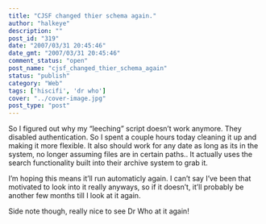 ```yaml
---
title: "CJSF changed thier schema again."
author: "halkeye"
description: ""
post_id: "319"
date: "2007/03/31 20:45:46"
date_gmt: "2007/03/31 20:45:46"
comment_status: "open"
post_name: "cjsf_changed_thier_schema_again"
status: "publish"
category: "Web"
tags: ['hiscifi', 'dr who']
cover: "../cover-image.jpg"
post_type: "post"
---
```


So I figured out why my “leeching” script doesn’t work anymore. They disabled authentication. So I spent a couple hours today cleaning it up and making it more flexible. It also should work for any date as long as its in the system, no longer assuming files are in certain paths.. It actually uses the search functionality built into their archive system to grab it.




I’m hoping this means it’ll run automaticly again. I can’t say I’ve been that motivated to look into it really anyways, so if it doesn’t, it’ll probably be another few months till I look at it again.




Side note though, really nice to see Dr Who at it again!
